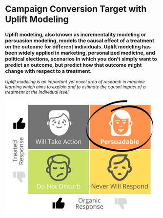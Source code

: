 # Campaign Conversion Target with Uplift Modeling

### Uplift modeling, also known as incrementality modeling or persuasion modeling, models the causal effect of a treatment on the outcome for different individuals. Uplift modeling has been widely applied in marketing, personalized medicine, and political elections, scenarios in which you don’t simply want to predict an outcome, but predict how that outcome might change with respect to a treatment.

*Uplift modeling is an important yet novel area of research in machine learning which aims to explain and to estimate the causal impact of a treatment at the individual level.*

![TreatmentvsResponse](https://github.com/mudassarmshaikh/UpliftModel/blob/main/uplift-treatmentvsresponse.jpg)
